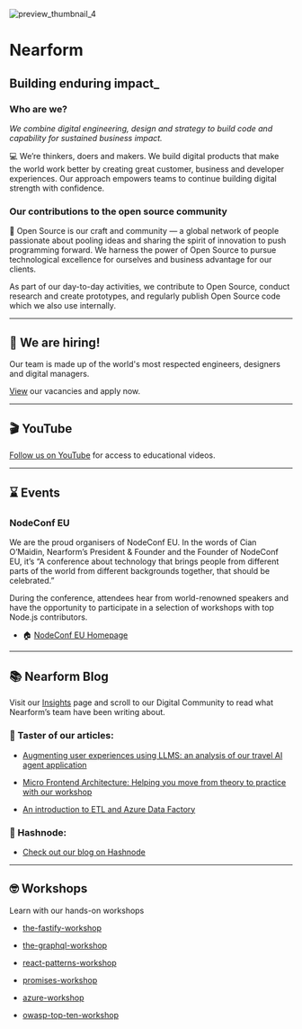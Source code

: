 ![preview_thumbnail_4](https://github.com/nearform/.github/assets/110472631/c8d57b9d-e30b-49af-a522-cd52533fb0a7)

# Nearform
## Building enduring impact_ 

### Who are we? 

*​​We combine digital engineering, design and strategy to build code and capability for sustained business impact.*

:computer: We’re thinkers, doers and makers. We build digital products that make the world work better by creating great customer, business and developer experiences. Our approach empowers teams to continue building digital strength with confidence. 

### Our contributions to the open source community

:busts_in_silhouette: Open Source is our craft and community — a global network of people passionate about pooling ideas and sharing the spirit of innovation to push programming forward. We harness the power of Open Source to pursue technological excellence for ourselves and business advantage for our clients.

As part of our day-to-day activities, we contribute to Open Source, conduct research and create prototypes, and regularly publish Open Source code which we also use internally.

---

## :round_pushpin: We are hiring!

Our team is made up of the world's most respected engineers, designers and digital managers. 

[View](https://www.nearform.com/careers/) our vacancies and apply now. 

---

## :clapper: YouTube
[Follow us on YouTube](https://www.youtube.com/c/nearForm/featured) for access to educational videos. 

---

## :hourglass: Events

### NodeConf EU

We are the proud organisers of NodeConf EU. In the words of Cian O’Maidin, Nearform’s President & Founder and the Founder of NodeConf EU, it’s “A conference about technology that brings people from different parts of the world from different backgrounds together, that should be celebrated.” 

During the conference, attendees hear from world-renowned speakers and have the opportunity to participate in a selection of workshops with top Node.js contributors.

- :house: [NodeConf EU Homepage](https://www.nodeconf.eu/)

---

## :books: Nearform Blog 

Visit our [Insights](https://nearform.com/insights/) page and scroll to our Digital Community to read what Nearform’s team have been writing about.

### :tada: Taster of our articles:

- [Augmenting user experiences using LLMS: an analysis of our travel AI agent application](https://nearform.com/digital-community/augmenting-user-experiences-using-llms-an-analysis-of-our-travel-ai-agent-application)

- [Micro Frontend Architecture: Helping you move from theory to practice with our workshop](https://nearform.com/digital-community/micro-frontend-architecture-helping-you-move-from-theory-to-practice-with-our-workshop)

- [An introduction to ETL and Azure Data Factory](https://nearform.com/digital-community/an-introduction-to-etl-and-azure-data-factory)

### :large_blue_diamond: Hashnode:

- [Check out our blog on Hashnode](https://nearform.hashnode.dev)

---

## 🤓 Workshops
Learn with our hands-on workshops

- [the-fastify-workshop](https://github.com/nearform/the-fastify-workshop)

- [the-graphql-workshop](https://github.com/nearform/the-graphql-workshop)

- [react-patterns-workshop](https://github.com/nearform/react-patterns-workshop)

- [promises-workshop](https://github.com/nearform/promises-workshop)

- [azure-workshop](https://github.com/nearform/azure-workshop)

- [owasp-top-ten-workshop](https://github.com/nearform/owasp-top-ten-workshop)
